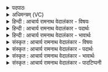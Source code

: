 <details><summary>पदपाठः</summary>

य꣢त्। द्या꣡वः꣢꣯। इ꣣न्द्र। ते। श꣢तम्। श꣣त꣢म्। भू꣡मीः꣢꣯। उ꣣त꣢। स्युः। न। त्वा꣣। वज्रिन्। सह꣡स्र꣢म्। सू꣡र्या꣢꣯। अ꣡नु꣢꣯। न। जा꣣त꣢म्। अ꣣ष्ट। रो꣡द꣢꣯सी꣣इ꣡ति꣢। ८६२।
</details>

<details><summary>अधिमन्त्रम् (VC)</summary>

- इन्द्रः
- पुरुहन्मा आङ्गिरसः
- प्रगाथः(विषमा बृहती, समा सतोबृहती)
- मध्यमः
</details>

<details><summary>हिन्दी : आचार्य रामनाथ वेदालंकार - विषयः</summary>

प्रथम ऋचा पूर्वार्चिक में २७८ क्रमाङ्क पर परमेश्वर के महत्त्व विषय में व्याख्यात हो चुकी है। यहाँ जीवात्मा का विषय वर्णित करते हैं।
</details>

<details><summary>हिन्दी : आचार्य रामनाथ वेदालंकार - पदार्थः</summary>

पदार्थान्वयभाषाः -  हे (इन्द्र) शूरवीर जीवात्मन् ! (यत्) यदि (ते) तेरे सम्मुख (द्यावः) द्युलोक (शतम्) संख्या में सौ (उत) और (भूमीः) भूमियाँ भी (शतम्) संख्या में सौ (स्युः) हो जाएँ और (सूर्याः) सूर्य (सहस्रम्) हजार हो जाएँ, तो भी हे (वज्रिन्) वज्रधारी के समान शत्रुओं का प्रतिरोध करने में समर्थ जीवात्मन् ! वे (त्वा) तेरी (न अनु) महिमा को नहीं पा सकते (न) न ही (रोदसी) धरती-आसमान के बीच (जातम्) उत्पन्न कोई भी वस्तु (अष्ट) तेरी महिमा को पा सकती है। [अन्यत्र जीवात्मा स्वयं अपनी महिमा उद्घोषित करता हुआ कहता है—मैं इन्द्र हूँ, मैं कभी धन को हार नहीं सकता। मैं कभी मरता नहीं (ऋ० १०।४८।५)] ॥१॥ यहाँ अतिशयोक्ति अलङ्कार है ॥१॥
</details>

<details><summary>हिन्दी : आचार्य रामनाथ वेदालंकार - भावार्थः</summary>

भावार्थभाषाः -  जो जीवात्मा अजर,अमर,और चेतन है,उसकी महिमा को सौ,हजार,लाख,करोड़ गुणा भी होकर ये जड़ सूर्य,पृथिवी आदि प्राप्त नहीं कर सकते ॥१॥
</details>

<details><summary>संस्कृत : आचार्य रामनाथ वेदालंकार - विषयः</summary>

तत्र प्रथमा ऋक् पूर्वार्चिके २७८ क्रमांके परमेश्वरमहत्त्वविषये व्याख्याता। अत्र जीवात्मविषये वर्ण्यते।
</details>

<details><summary>संस्कृत : आचार्य रामनाथ वेदालंकार - पदार्थः</summary>

पदार्थान्वयभाषाः -  हे (इन्द्र) शूरवीर जीवात्मन् ! (यत्) यदि (ते) तुभ्यम्, त्वत्सम्मुखम् (द्यावः) द्युलोकाः (शतम्) शतसंख्यकाः (उत) अपि च (भूमीः) भूमयः (शतम्) शतसंख्यकाः (स्युः) भवेयुः, किञ्च (सूर्याः) आदित्याः (सहस्रम्) सहस्रसंख्यकाः स्युः, तथापि हे (वज्रिन्) वज्रधर इव शत्रून् प्रतिरोद्धुं समर्थ जीवात्मन् ! ते (त्वा) त्वाम् (न अनु) न अन्वश्नुवते त्वन्महिमानं न प्राप्तुं शक्नुवन्तिः (न) नैव (रोदसी) रोदस्योः द्यावापृथिव्योः मध्ये (जातम्) उत्पन्नम् किञ्चिदपि वस्तु (अष्ट) त्वन्महिमानं प्राप्तुं शक्नोति। [अन्यत्र जीवात्मा स्वयं स्वमहिमानमुद्घोषयन्नाह—अ॒हमिन्द्रो॒ न परा॑जिग्य॒ इद्धनं॒ न मृ॒त्यवेऽव॑तस्थे॒ कदा॑च॒न (ऋ० १०।४८।५)] इति ॥१॥ अत्रातिशयोक्तिरलङ्कारः ॥१॥
</details>

<details><summary>संस्कृत : आचार्य रामनाथ वेदालंकार - भावार्थः</summary>

भावार्थभाषाः -  यो जीवात्माऽजरामरश्चेतनश्चास्ति तस्य महिमानं शतसहस्रलक्ष-कोटिगुणिता अपि भूत्वा जडा एते सूर्यपृथिव्यादयो नाप्तुं समर्थाः ॥१॥
</details>

<details><summary>संस्कृत : आचार्य रामनाथ वेदालंकार - पादटिप्पनी</summary>

टिप्पणी:   १. ऋ० ८।७०।५,साम० २७८,अथ० २०।८१।१,९२।२०।
</details>